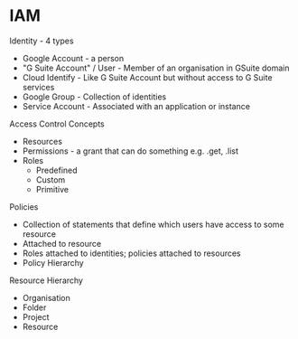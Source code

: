 # IAM

Identity - 4 types

* Google Account - a person
* "G Suite Account" / User - Member of an organisation in GSuite domain
* Cloud Identify - Like G Suite Account but without access to G Suite services
* Google Group - Collection of identities
* Service Account - Associated with an application or instance


Access Control Concepts

* Resources
* Permissions - a grant that can do something e.g. .get, .list
* Roles
  * Predefined
  * Custom
  * Primitive

Policies

* Collection of statements that define which users have access to some resource
* Attached to resource
* Roles attached to identities; policies attached to resources
* Policy Hierarchy


Resource Hierarchy

* Organisation
* Folder
* Project
* Resource




